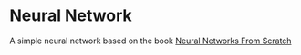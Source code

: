 # Neural Network

A simple neural network based on the book [Neural Networks From Scratch](nnfs.io)
